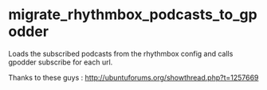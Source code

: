 # migrate_rhythmbox_podcasts_to_gpodder

Loads the subscribed podcasts from the rhythmbox config and calls gpodder subscribe for each url.

Thanks to these guys : http://ubuntuforums.org/showthread.php?t=1257669
